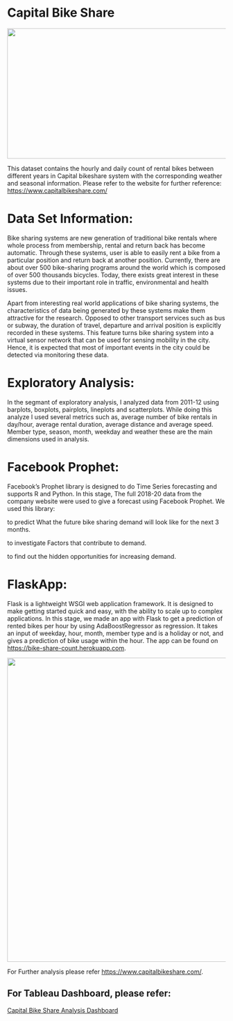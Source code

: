 # Capital Bike Share

<p align="center">
  <img width="600" height="300" src="https://dcist.com/wp-content/uploads/sites/3/2019/02/cabi_web-900x600.jpg">
</p>

This dataset contains the hourly and daily count of rental bikes between different years in Capital bikeshare system with the corresponding weather and seasonal information. Please refer to the website for further reference: https://www.capitalbikeshare.com/

# Data Set Information:
Bike sharing systems are new generation of traditional bike rentals where whole process from membership, rental and return back has become automatic. Through these systems, user is able to easily rent a bike from a particular position and return back at another position. Currently, there are about over 500 bike-sharing programs around the world which is composed of over 500 thousands bicycles. Today, there exists great interest in these systems due to their important role in traffic, environmental and health issues.

Apart from interesting real world applications of bike sharing systems, the characteristics of data being generated by these systems make them attractive for the research. Opposed to other transport services such as bus or subway, the duration of travel, departure and arrival position is explicitly recorded in these systems. This feature turns bike sharing system into a virtual sensor network that can be used for sensing mobility in the city. Hence, it is expected that most of important events in the city could be detected via monitoring these data.

# Exploratory Analysis:
In the segmant of exploratory analysis, I analyzed data from 2011-12 using barplots, boxplots, pairplots, lineplots and scatterplots. While doing this analyze I used several metrics such as, average number of bike rentals in day/hour, average rental duration, average distance and average speed. Member type, season, month, weekday and weather these are the main dimensions used in analysis.

# Facebook Prophet:
Facebook’s Prophet library is designed to do Time Series forecasting and supports R and Python. In this stage, The full 2018-20 data from the company website were used to give a forecast using Facebook Prophet. We used this library:

to predict What the future bike sharing demand will look like for the next 3 months.

to investigate Factors that contribute to demand.

to find out the hidden opportunities for increasing demand.

# FlaskApp:
Flask is a lightweight WSGI web application framework. It is designed to make getting started quick and easy, with the ability to scale up to complex applications. In this stage, we made an app with Flask to get a prediction of rented bikes per hour by using AdaBoostRegressor as regression. It takes an input of weekday, hour, month, member type and is a holiday or not, and gives a prediction of bike usage within the hour. The app can be found on https://bike-share-count.herokuapp.com.

<p align="center">
  <img width="550" height="700" src="https://user-images.githubusercontent.com/73485296/110383888-40a80880-805d-11eb-956f-7047c176a4a1.png">
</p>


For Further analysis please refer https://www.capitalbikeshare.com/.

## For Tableau Dashboard, please refer:

[Capital Bike Share Analysis Dashboard](https://public.tableau.com/profile/jyotika4169#!/vizhome/CapitalBikeShare-PatternofRidesinDec2020/CapitalBikeShare-PatternofRidesinDec2020)
